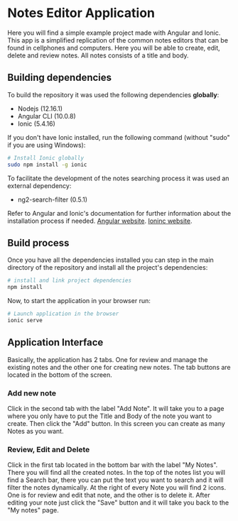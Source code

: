 # Notes Editor Application

Here you will find a simple example project made with Angular and Ionic. This app is a simplified
replication of the common notes editors that can be found in cellphones and computers. Here you
will be able to create, edit, delete and review notes. All notes consists of a title and body.

## Building dependencies

To build the repository it was used the following dependencies **globally**:

- Nodejs (12.16.1)
- Angular CLI (10.0.8)
- Ionic (5.4.16)

If you don't have Ionic installed, run the following command (without "sudo" if you are using Windows):

``` bash
# Install Ionic globally
sudo npm install -g ionic
```

To facilitate the development of the notes searching process it was used an external dependency:

- ng2-search-filter (0.5.1)

Refer to Angular and Ionic's documentation for further information about the installation process if needed.
[Angular website](https://angular.io/guide/setup-local).
[Ioninc website](https://ionicframework.com/docs/intro/cli).

## Build process

Once you have all the dependencies installed you can step in the main directory of the repository and install
all the project's dependencies:

``` bash
# install and link project dependencies
npm install
```

Now, to start the application in your browser run:

``` bash
# Launch application in the browser
ionic serve
```

## Application Interface

Basically, the application has 2 tabs. One for review and manage the existing notes and the other one for creating
new notes. The tab buttons are located in the bottom of the screen.

### Add new note

Click in the second tab with the label "Add Note". It will take you to a page where you only have to put the Title and Body of the note you want to create. Then click the "Add" button. In this screen you can create as many Notes as you want.

### Review, Edit and Delete

Click in the first tab located in the bottom bar with the label "My Notes". There you will find all the created
notes. In the top of the notes list you will find a Search bar, there you can put the text you want to search
and it will filter the notes dynamically. At the right of every Note you will find 2 icons. One is for review
and edit that note, and the other is to delete it. After editing your note just click the "Save" button and it
will take you back to the "My notes" page.
